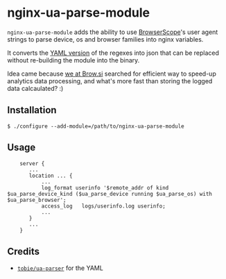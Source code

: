 # nginx-ua-parse-module

`nginx-ua-parse-module` adds the ability to use [BrowserScope](http://www.browserscope.org)'s user agent strings to parse device, os and browser families into nginx variables.

It converts the [YAML version](https://raw.github.com/tobie/ua-parser/master/regexes.yaml) of the regexes into json that can be replaced without re-building the module into the binary.

Idea came because [we at Brow.si](https://brow.si) searched for efficient way to speed-up analytics data processing, and what's more fast than storing the logged data calcaulated? :)

## Installation

    $ ./configure --add-module=/path/to/nginx-ua-parse-module


## Usage
```
    server {
       ...
       location ... {
           ...
           log_format userinfo '$remote_addr of kind $ua_parse_device_kind ($ua_parse_device running $ua_parse_os) with $ua_parse_browser';
           access_log	logs/userinfo.log userinfo;
           ...
       }
       ...
    }
```

## Credits
* [`tobie/ua-parser`](https://github.com/tobie/ua-parser) for the YAML
